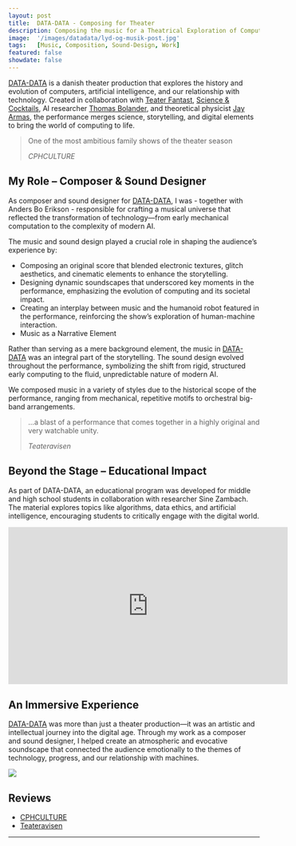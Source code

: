 ```yaml
---
layout: post
title:  DATA-DATA - Composing for Theater
description: Composing the music for a Theatrical Exploration of Computers and AI by Teater Fantast
image:  '/images/datadata/lyd-og-musik-post.jpg'
tags:   [Music, Composition, Sound-Design, Work]
featured: false
showdate: false
---
```

[DATA-DATA](https://www.teaterfantast.dk/data-data/) is a danish theater production that explores the history and evolution of computers, artificial intelligence, and our relationship with technology. Created in collaboration with [Teater Fantast](https://www.teaterfantast.dk/), [Science & Cocktails](https://www.scienceandcocktails.org/), AI researcher [Thomas Bolander](https://www.thomas-bolander.dk/), and theoretical physicist [Jay Armas](https://jacomearmas.org/), the performance merges science, storytelling, and digital elements to bring the world of computing to life.

> One of the most ambitious family shows of the theater season
>
><cite> CPHCULTURE </cite>

## My Role – Composer & Sound Designer
As composer and sound designer for [DATA-DATA](https://www.teaterfantast.dk/data-data/), I was - together with Anders Bo Erikson - responsible for crafting a musical universe that reflected the transformation of technology—from early mechanical computation to the complexity of modern AI.

The music and sound design played a crucial role in shaping the audience’s experience by:
- Composing an original score that blended electronic textures, glitch aesthetics, and cinematic elements to enhance the storytelling.
- Designing dynamic soundscapes that underscored key moments in the performance, emphasizing the evolution of computing and its societal impact.
- Creating an interplay between music and the humanoid robot featured in the performance, reinforcing the show’s exploration of human-machine interaction.
- Music as a Narrative Element

Rather than serving as a mere background element, the music in [DATA-DATA](https://www.teaterfantast.dk/data-data/) was an integral part of the storytelling. The sound design evolved throughout the performance, symbolizing the shift from rigid, structured early computing to the fluid, unpredictable nature of modern AI.

We composed music in a variety of styles due to the historical scope of the performance, ranging from mechanical, repetitive motifs to orchestral big-band arrangements.

> ...a blast of a performance that comes together in a highly original and very watchable unity.
>
><cite> Teateravisen </cite>


## Beyond the Stage – Educational Impact
As part of DATA-DATA, an educational program was developed for middle and high school students in collaboration with researcher Sine Zambach. The material explores topics like algorithms, data ethics, and artificial intelligence, encouraging students to critically engage with the digital world.

<p><iframe width="560" height="315" src="https://www.youtube.com/embed/PNH6zNB2AN0?si=UASANSUfK06VxwNL" title="YouTube video player" frameborder="0" allow="accelerometer; autoplay; clipboard-write; encrypted-media; gyroscope; picture-in-picture; web-share" referrerpolicy="strict-origin-when-cross-origin" allowfullscreen></iframe></p>

## An Immersive Experience
[DATA-DATA](https://www.teaterfantast.dk/data-data/) was more than just a theater production—it was an artistic and intellectual journey into the digital age. Through my work as a composer and sound designer, I helped create an atmospheric and evocative soundscape that connected the audience emotionally to the themes of technology, progress, and our relationship with machines.

![]({{site.baseurl}}/images/datadata/breaker-data-data.jpg#wide)


## Reviews
- [CPHCULTURE](https://cphculture.dk/d839datadataanm/)
- [Teateravisen](https://teateravisen.dk/et-maegtigt-computerbrag/)

<hr>
